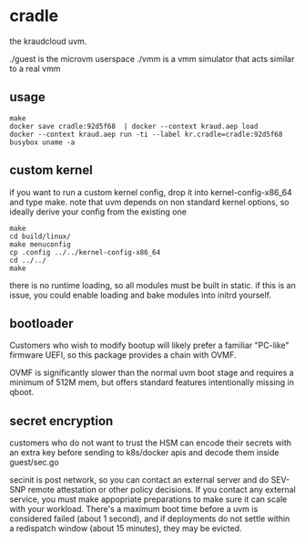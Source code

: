 cradle
======

the kraudcloud uvm.

./guest is the microvm userspace
./vmm is a vmm simulator that acts similar to a real vmm


## usage

    make
    docker save cradle:92d5f68  | docker --context kraud.aep load
    docker --context kraud.aep run -ti --label kr.cradle=cradle:92d5f68 busybox uname -a


## custom kernel

if you want to run a custom kernel config, drop it into kernel-config-x86_64 and type make.
note that uvm depends on non standard kernel options, so ideally derive your config from the existing one

    make
    cd build/linux/
    make menuconfig
    cp .config ../../kernel-config-x86_64
    cd ../../
    make


there is no runtime loading, so all modules must be built in static.
if this is an issue, you could enable loading and bake modules into initrd yourself.


## bootloader

Customers who wish to modify bootup will likely prefer a familiar "PC-like" firmware UEFI,
so this package provides a chain with OVMF.

OVMF is significantly slower than the normal uvm boot stage and requires a minimum of 512M mem,
but offers standard features intentionally missing in qboot.


## secret encryption

customers who do not want to trust the HSM can encode their secrets with an extra key
before sending to k8s/docker apis and decode them inside guest/sec.go

secinit is post network, so you can contact an external server and do SEV-SNP remote attestation or other policy decisions.
If you contact any external service, you must make appopriate preparations to make sure it can scale with your workload.
There's a maximum boot time before a uvm is considered failed (about 1 second),
and if deployments do not settle within a redispatch window (about 15 minutes), they may be evicted.
